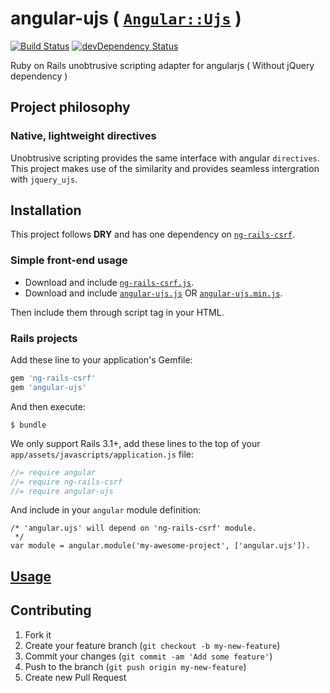 # angular-ujs ( [`Angular::Ujs`](https://rubygems.org/gems/angular-ujs) )

[![Build Status](https://secure.travis-ci.org/tomchentw/angular-ujs.png)](http://travis-ci.org/tomchentw/angular-ujs) [![devDependency Status](https://david-dm.org/tomchentw/angular-ujs/dev-status.png?branch=master)](https://david-dm.org/tomchentw/angular-ujs#info=devDependencies)

Ruby on Rails unobtrusive scripting adapter for angularjs ( Without jQuery dependency )

## Project philosophy

### Native, lightweight directives
Unobtrusive scripting provides the same interface with angular `directives`.  
This project makes use of the similarity and provides seamless intergration with `jquery_ujs`.  

## Installation

This project follows **DRY** and has one dependency on [`ng-rails-csrf`](https://github.com/xrd/ng-rails-csrf/).

### Simple front-end usage

* Download and include [`ng-rails-csrf.js`](https://github.com/xrd/ng-rails-csrf/blob/master/vendor/assets/javascripts/ng-rails-csrf.js).
* Download and include [`angular-ujs.js`](https://github.com/tomchentw/angular-ujs/blob/master/angular-ujs.js) OR [`angular-ujs.min.js`](https://github.com/tomchentw/angular-ujs/blob/master/angular-ujs.min.js).  

Then include them through script tag in your HTML.

### Rails projects

Add these line to your application's Gemfile:
```ruby
gem 'ng-rails-csrf'
gem 'angular-ujs'
```

And then execute:

    $ bundle

We only support Rails 3.1+, add these lines to the top of your `app/assets/javascripts/application.js` file:

```javascript
//= require angular
//= require ng-rails-csrf
//= require angular-ujs
```

And include in your `angular` module definition:
    
    /* 'angular.ujs' will depend on 'ng-rails-csrf' module.
     */    
    var module = angular.module('my-awesome-project', ['angular.ujs']).

## [Usage](https://github.com/tomchentw/angular-ujs/blob/master/src/README.md)

## Contributing

1. Fork it
2. Create your feature branch (`git checkout -b my-new-feature`)
3. Commit your changes (`git commit -am 'Add some feature'`)
4. Push to the branch (`git push origin my-new-feature`)
5. Create new Pull Request
